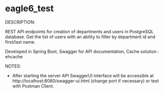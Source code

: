 # eagle6_test

DESCRIPTION:

REST API endpoints for creation of  departments and users in PostgreSQL database.
Get the list of users with an ability to filter by department id and first/last name.

Developed in Spring Boot, Swagger for API documentation, Cache solution : ehcache


NOTES:

- After starting the server API SwaggerUI interface will be accessible at http://localhost:8080/swagger-ui.html (change port if necessary) or test with Postman Client.
